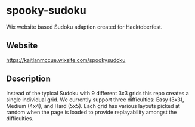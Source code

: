 # spooky-sudoku
Wix website based Sudoku adaption created for Hacktoberfest.

## Website
https://kaitlanmccue.wixsite.com/spookysudoku

## Description
Instead of the typical Sudoku with 9 different 3x3 grids this repo creates a single individual grid. We currently support three difficulties: Easy (3x3), Medium (4x4), and Hard (5x5). Each grid has various layouts picked at random when the page is loaded to provide replayability amongst the difficulties.
